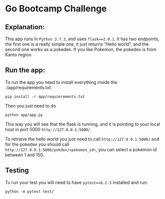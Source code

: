 # Go Bootcamp Challenge

## Explanation:

This app runs in `Python 3.7.3`, and uses `flask==2.0.1`. It has two endpoints, the first one is a really simple
one, it just returns "Hello world", and the second one works as a pokedex. If you like Pokemon, the pokedex is from 
Kanto region.

## Run the app:

To run the app you need to install everything inside the ./app/requirements.txt. 

```shell
pip install -r app/requierements.txt
```

Then you just need to do 

```shell
python app/app.py
```

This way you will see that the flask is running, and it is pointing to your local host in port 5000 
`http://127.0.0.1:5000/`. 

To retrieve the hello world you just need to call `http://127.0.0.1:5000/` and for the pokedex you should call
`http://127.0.0.1:5000/pokdex/<pokemon_id>`, you can select a pokemon id between 1 and 150. 

## Testing

Tu run your test you will need to have `pytest==6.2.5` installed and run:

```shell
python -m pytest test/
```

